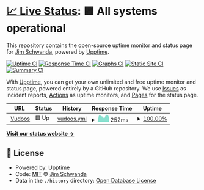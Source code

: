 # [📈 Live Status](https://demo.upptime.js.org): <!--live status--> **🟩 All systems operational**

This repository contains the open-source uptime monitor and status page for [Jim Schwanda](https://www.usi2solve.com/leader), powered by [Upptime](https://github.com/upptime/upptime).

[![Uptime CI](https://github.com/jaschwanda/vudoos-monitor/workflows/Uptime%20CI/badge.svg)](https://github.com/jaschwanda/vudoos-monitor/actions?query=workflow%3A%22Uptime+CI%22)
[![Response Time CI](https://github.com/jaschwanda/vudoos-monitor/workflows/Response%20Time%20CI/badge.svg)](https://github.com/jaschwanda/vudoos-monitor/actions?query=workflow%3A%22Response+Time+CI%22)
[![Graphs CI](https://github.com/jaschwanda/vudoos-monitor/workflows/Graphs%20CI/badge.svg)](https://github.com/jaschwanda/vudoos-monitor/actions?query=workflow%3A%22Graphs+CI%22)
[![Static Site CI](https://github.com/jaschwanda/vudoos-monitor/workflows/Static%20Site%20CI/badge.svg)](https://github.com/jaschwanda/vudoos-monitor/actions?query=workflow%3A%22Static+Site+CI%22)
[![Summary CI](https://github.com/jaschwanda/vudoos-monitor/workflows/Summary%20CI/badge.svg)](https://github.com/jaschwanda/vudoos-monitor/actions?query=workflow%3A%22Summary+CI%22)

With [Upptime](https://upptime.js.org), you can get your own unlimited and free uptime monitor and status page, powered entirely by a GitHub repository. We use [Issues](https://github.com/jaschwanda/vudoos-monitor/issues) as incident reports, [Actions](https://github.com/jaschwanda/vudoos-monitor/actions) as uptime monitors, and [Pages](https://demo.upptime.js.org) for the status page.

<!--start: status pages-->
<!-- This summary is generated by Upptime (https://github.com/upptime/upptime) -->
<!-- Do not edit this manually, your changes will be overwritten -->
<!-- prettier-ignore -->
| URL | Status | History | Response Time | Uptime |
| --- | ------ | ------- | ------------- | ------ |
| <img alt="" src="https://icons.duckduckgo.com/ip3/www.vudoos.org.ico" height="13"> [Vudoos](https://www.vudoos.org) | 🟩 Up | [vudoos.yml](https://github.com/jaschwanda/vudoos-monitor/commits/HEAD/history/vudoos.yml) | <details><summary><img alt="Response time graph" src="./graphs/vudoos/response-time-week.png" height="20"> 252ms</summary><br><a href="https://demo.upptime.js.org/history/vudoos"><img alt="Response time 252" src="https://img.shields.io/endpoint?url=https%3A%2F%2Fraw.githubusercontent.com%2Fjaschwanda%2Fvudoos-monitor%2FHEAD%2Fapi%2Fvudoos%2Fresponse-time.json"></a><br><a href="https://demo.upptime.js.org/history/vudoos"><img alt="24-hour response time 195" src="https://img.shields.io/endpoint?url=https%3A%2F%2Fraw.githubusercontent.com%2Fjaschwanda%2Fvudoos-monitor%2FHEAD%2Fapi%2Fvudoos%2Fresponse-time-day.json"></a><br><a href="https://demo.upptime.js.org/history/vudoos"><img alt="7-day response time 252" src="https://img.shields.io/endpoint?url=https%3A%2F%2Fraw.githubusercontent.com%2Fjaschwanda%2Fvudoos-monitor%2FHEAD%2Fapi%2Fvudoos%2Fresponse-time-week.json"></a><br><a href="https://demo.upptime.js.org/history/vudoos"><img alt="30-day response time 277" src="https://img.shields.io/endpoint?url=https%3A%2F%2Fraw.githubusercontent.com%2Fjaschwanda%2Fvudoos-monitor%2FHEAD%2Fapi%2Fvudoos%2Fresponse-time-month.json"></a><br><a href="https://demo.upptime.js.org/history/vudoos"><img alt="1-year response time 252" src="https://img.shields.io/endpoint?url=https%3A%2F%2Fraw.githubusercontent.com%2Fjaschwanda%2Fvudoos-monitor%2FHEAD%2Fapi%2Fvudoos%2Fresponse-time-year.json"></a></details> | <details><summary><a href="https://demo.upptime.js.org/history/vudoos">100.00%</a></summary><a href="https://demo.upptime.js.org/history/vudoos"><img alt="All-time uptime 99.67%" src="https://img.shields.io/endpoint?url=https%3A%2F%2Fraw.githubusercontent.com%2Fjaschwanda%2Fvudoos-monitor%2FHEAD%2Fapi%2Fvudoos%2Fuptime.json"></a><br><a href="https://demo.upptime.js.org/history/vudoos"><img alt="24-hour uptime 100.00%" src="https://img.shields.io/endpoint?url=https%3A%2F%2Fraw.githubusercontent.com%2Fjaschwanda%2Fvudoos-monitor%2FHEAD%2Fapi%2Fvudoos%2Fuptime-day.json"></a><br><a href="https://demo.upptime.js.org/history/vudoos"><img alt="7-day uptime 100.00%" src="https://img.shields.io/endpoint?url=https%3A%2F%2Fraw.githubusercontent.com%2Fjaschwanda%2Fvudoos-monitor%2FHEAD%2Fapi%2Fvudoos%2Fuptime-week.json"></a><br><a href="https://demo.upptime.js.org/history/vudoos"><img alt="30-day uptime 100.00%" src="https://img.shields.io/endpoint?url=https%3A%2F%2Fraw.githubusercontent.com%2Fjaschwanda%2Fvudoos-monitor%2FHEAD%2Fapi%2Fvudoos%2Fuptime-month.json"></a><br><a href="https://demo.upptime.js.org/history/vudoos"><img alt="1-year uptime 99.67%" src="https://img.shields.io/endpoint?url=https%3A%2F%2Fraw.githubusercontent.com%2Fjaschwanda%2Fvudoos-monitor%2FHEAD%2Fapi%2Fvudoos%2Fuptime-year.json"></a></details>

<!--end: status pages-->

[**Visit our status website →**](https://demo.upptime.js.org)

## 📄 License

- Powered by: [Upptime](https://github.com/upptime/upptime)
- Code: [MIT](./LICENSE) © [Jim Schwanda](https://www.usi2solve.com/leader)
- Data in the `./history` directory: [Open Database License](https://opendatacommons.org/licenses/odbl/1-0/)
